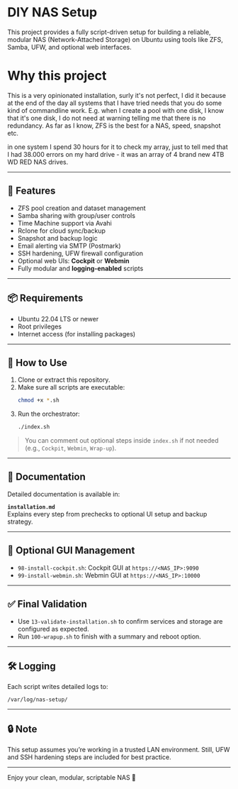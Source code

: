 # DIY NAS Setup

This project provides a fully script-driven setup for building a reliable, modular NAS (Network-Attached Storage) on Ubuntu using tools like ZFS, Samba, UFW, and optional web interfaces.



# Why this project
This is a very opinionated installation, surly it's not perfect, I did it because at the end of the day all systems that I have tried needs that you do some kind of commandline work.
E.g. when I create a pool with one disk, I know that it's one disk, I do not need at warning telling me that there is no redundancy. As far as I know, ZFS is the best for a NAS, speed, snapshot etc.

in one system I spend 30 hours for it to check my array, just to tell med that I had 38.000 errors on my hard drive - it was an array of 4 brand new 4TB WD RED NAS drives. 

---

## 🚀 Features

- ZFS pool creation and dataset management
- Samba sharing with group/user controls
- Time Machine support via Avahi
- Rclone for cloud sync/backup
- Snapshot and backup logic
- Email alerting via SMTP (Postmark)
- SSH hardening, UFW firewall configuration
- Optional web UIs: **Cockpit** or **Webmin**
- Fully modular and **logging-enabled** scripts

---

## 📦 Requirements

- Ubuntu 22.04 LTS or newer
- Root privileges
- Internet access (for installing packages)

---

## 📂 How to Use

1. Clone or extract this repository.
2. Make sure all scripts are executable:
   ```bash
   chmod +x *.sh
   ```
3. Run the orchestrator:
   ```bash
   ./index.sh
   ```

> You can comment out optional steps inside `index.sh` if not needed (e.g., `Cockpit`, `Webmin`, `Wrap-up`).

---

## 📑 Documentation

Detailed documentation is available in:

**`installation.md`**  
Explains every step from prechecks to optional UI setup and backup strategy.

---

## 🧩 Optional GUI Management

- `98-install-cockpit.sh`: Cockpit GUI at `https://<NAS_IP>:9090`
- `99-install-webmin.sh`: Webmin GUI at `https://<NAS_IP>:10000`

---

## ✅ Final Validation

- Use `13-validate-installation.sh` to confirm services and storage are configured as expected.
- Run `100-wrapup.sh` to finish with a summary and reboot option.

---

## 🛠 Logging

Each script writes detailed logs to:
```
/var/log/nas-setup/
```

---

## 🔒 Note

This setup assumes you’re working in a trusted LAN environment. Still, UFW and SSH hardening steps are included for best practice.

---

Enjoy your clean, modular, scriptable NAS 🎉
